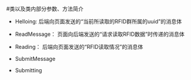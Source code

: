 #类以及类内部分参数、方法简介

- Helloing: 后端向页面发送的“当前所读取的RFID群所属的uuid”的消息体

- ReadMessage： 页面向后端发送的“请求读取RFID数据”时传递的消息体
  
- Reading： 后端向页面发送的“RFID读取情况”的消息体

- SubmitMessage

- Submitting

